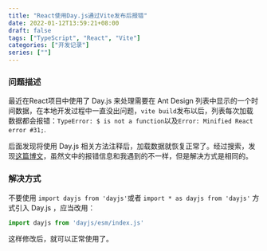 ```yaml
---
title: "React使用Day.js通过Vite发布后报错"
date: 2022-01-12T13:59:21+08:00
draft: false
tags: ["TypeScript", "React", "Vite"]
categories: ["开发记录"]
series: [""]
---
```


### 问题描述

最近在React项目中使用了 Day.js 来处理需要在 Ant Design 列表中显示的一个时间数据，在本地开发过程中一直没出问题，`vite build`发布以后，列表每次加载数据都会报错：`TypeError: $ is not a function`以及`Error: Minified React error #31;`.

后面发现将使用 Day.js 相关方法注释后，加载数据就恢复正常了。经过搜索，发现[这篇博文](https://www.127m.work/article/31)，虽然文中的报错信息和我遇到的不一样，但是解决方式是相同的。

### 解决方式

不要使用 `import dayjs from 'dayjs'`或者 `import * as dayjs from 'dayjs'` 方式引入 Day.js ，应当改用：

```typescript
import dayjs from 'dayjs/esm/index.js'
```

这样修改后，就可以正常使用了。